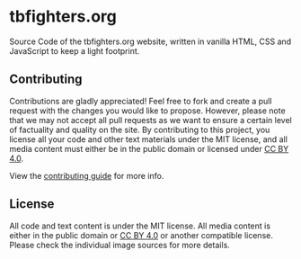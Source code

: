 # tbfighters.org
Source Code of the tbfighters.org website, written in vanilla HTML, CSS and JavaScript to keep a light footprint.

## Contributing
Contributions are gladly appreciated!
Feel free to fork and create a pull request with the changes you would like to propose.
However, please note that we may not accept all pull requests as we want to ensure a certain level of factuality and quality on the site.
By contributing to this project, you license all your code and other text materials under the MIT license, and all media content must either be in the public domain or licensed under [CC BY 4.0](https://creativecommons.org/licenses/by/4.0/).

View the [contributing guide](CONTRIBUTING.md) for more info.

## License
All code and text content is under the MIT license.
All media content is either in the public domain or [CC BY 4.0](https://creativecommons.org/licenses/by/4.0/) or another compatible license. Please check the individual image sources for more details.
